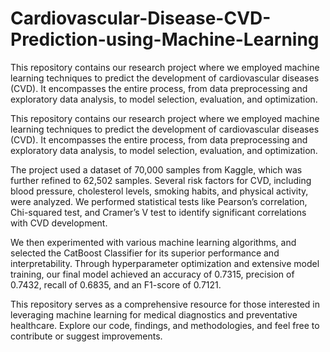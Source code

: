 # Cardiovascular-Disease-CVD-Prediction-using-Machine-Learning
This repository contains our research project where we employed machine learning techniques to predict the development of cardiovascular diseases (CVD). It encompasses the entire process, from data preprocessing and exploratory data analysis, to model selection, evaluation, and optimization.

This repository contains our research project where we employed machine learning techniques to predict the development of cardiovascular diseases (CVD). It encompasses the entire process, from data preprocessing and exploratory data analysis, to model selection, evaluation, and optimization.

The project used a dataset of 70,000 samples from Kaggle, which was further refined to 62,502 samples. Several risk factors for CVD, including blood pressure, cholesterol levels, smoking habits, and physical activity, were analyzed. We performed statistical tests like Pearson’s correlation, Chi-squared test, and Cramer’s V test to identify significant correlations with CVD development.

We then experimented with various machine learning algorithms, and selected the CatBoost Classifier for its superior performance and interpretability. Through hyperparameter optimization and extensive model training, our final model achieved an accuracy of 0.7315, precision of 0.7432, recall of 0.6835, and an F1-score of 0.7121.

This repository serves as a comprehensive resource for those interested in leveraging machine learning for medical diagnostics and preventative healthcare. Explore our code, findings, and methodologies, and feel free to contribute or suggest improvements.
